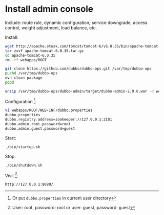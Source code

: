 # Install admin console

Include: route rule, dynamic configuration, service downgrade, access control, weight adjustment, load balance, etc.

Install:

```sh
wget http://apache.etoak.com/tomcat/tomcat-6/v6.0.35/bin/apache-tomcat-6.0.35.tar.gz
tar zxvf apache-tomcat-6.0.35.tar.gz
cd apache-tomcat-6.0.35
rm -rf webapps/ROOT

git clone https://github.com/dubbo/dubbo-ops.git /var/tmp/dubbo-ops
pushd /var/tmp/dubbo-ops
mvn clean package
popd

unzip /var/tmp/dubbo-ops/dubbo-admin/target/dubbo-admin-2.0.0.war -d webapps/ROOT
```

Configuration [^1]:

```sh
vi webapps/ROOT/WEB-INF/dubbo.properties
dubbo.properties
dubbo.registry.address=zookeeper://127.0.0.1:2181
dubbo.admin.root.password=root
dubbo.admin.guest.password=guest
```

Start:

```sh
./bin/startup.sh
```

Stop:

```sh
./bin/shutdown.sh
```

Visit [^2]:

```
http://127.0.0.1:8080/
```

[^1]: Or put `dubbo.properties` in current user directory
[^2]: User: root, password: root or user: guest, password: guest
